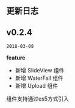 ## 更新日志

## v0.2.4
`2018-03-08`

**feature**

- 新增 SlideView 组件
- 新增 WaterFall 组件
- 新增 Upload 组件

组件支持通过es5方式引入